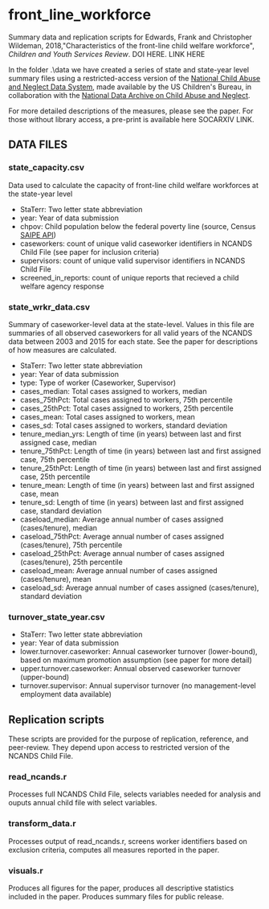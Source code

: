 # front_line_workforce
Summary data and replication scripts for Edwards, Frank and Christopher Wildeman, 2018,"Characteristics of the front-line child welfare workforce", *Children and Youth Services Review*. DOI HERE. LINK HERE

In the folder .\data we have created a series of state and state-year level summary files using a restricted-access version of the [National Child Abuse and Neglect Data System](https://www.acf.hhs.gov/cb/research-data-technology/reporting-systems/ncands), made available by the US Children's Bureau, in collaboration with the [National Data Archive on Child Abuse and Neglect](https://ndacan.cornell.edu). 

For more detailed descriptions of the measures, please see the paper. For those without library access, a pre-print is available here SOCARXIV LINK.

## DATA FILES

### state_capacity.csv

Data used to calculate the capacity of front-line child welfare workforces at the state-year level

- StaTerr: Two letter state abbreviation
- year: Year of data submission
- chpov: Child population below the federal poverty line (source, Census [SAIPE API](https://www.census.gov/programs-surveys/saipe/data/api.html))
- caseworkers: count of unique valid caseworker identifiers in NCANDS Child File (see paper for inclusion criteria) 
- supervisors: count of unique valid supervisor identifiers in NCANDS Child File
- screened_in_reports: count of unique reports that recieved a child welfare agency response

### state_wrkr_data.csv

Summary of caseworker-level data at the state-level. Values in this file are summaries of all observed caseworkers for all valid years of the NCANDS data between 2003 and 2015 for each state. See the paper for descriptions of how measures are calculated.

- StaTerr: Two letter state abbreviation
- year: Year of data submission
- type: Type of worker (Caseworker, Supervisor)
- cases_median: Total cases assigned to workers, median 
- cases_75thPct: Total cases assigned to workers, 75th percentile
- cases_25thPct: Total cases assigned to workers, 25th percentile
- cases_mean: Total cases assigned to workers, mean
- cases_sd: Total cases assigned to workers, standard deviation
- tenure_median_yrs: Length of time (in years) between last and first assigned case, median
- tenure_75thPct: Length of time (in years) between last and first assigned case, 75th percentile	
- tenure_25thPct: Length of time (in years) between last and first assigned case, 25th percentile
- tenure_mean: Length of time (in years) between last and first assigned case, mean
- tenure_sd: Length of time (in years) between last and first assigned case, standard deviation	
- caseload_median: Average annual number of cases assigned (cases/tenure), median
- caseload_75thPct: Average annual number of cases assigned (cases/tenure), 75th percentile
- caseload_25thPct: Average annual number of cases assigned (cases/tenure), 25th percentile
- caseload_mean: Average annual number of cases assigned (cases/tenure), mean
- caseload_sd: Average annual number of cases assigned (cases/tenure), standard deviation

### turnover_state_year.csv
- StaTerr: Two letter state abbreviation
- year: Year of data submission
- lower.turnover.caseworker: Annual caseworker turnover (lower-bound), based on maximum promotion assumption (see paper for more detail)
- upper.turnover.caseworker: Annual observed caseworker turnover (upper-bound)
- turnover.supervisor: Annual supervisor turnover (no management-level employment data available)

## Replication scripts

These scripts are provided for the purpose of replication, reference, and peer-review. They depend upon access to restricted version of the NCANDS Child File.

### read_ncands.r

Processes full NCANDS Child File, selects variables needed for analysis and ouputs annual child file with select variables.

### transform_data.r

Processes output of read_ncands.r, screens worker identifiers based on exclusion criteria, computes all measures reported in the paper.

### visuals.r

Produces all figures for the paper, produces all descriptive statistics included in the paper. Produces summary files for public release.
